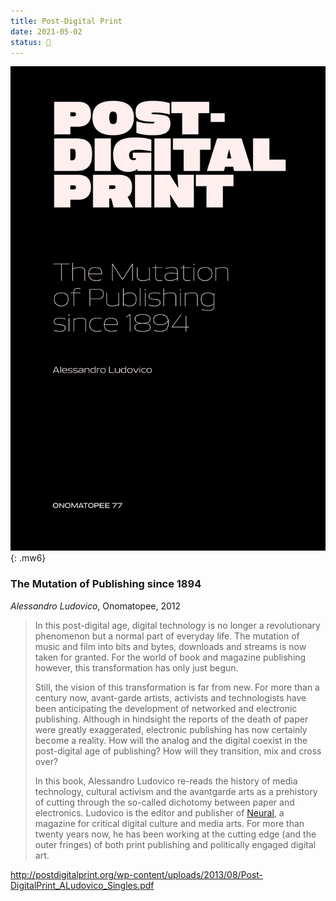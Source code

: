 ```yaml
---
title: Post-Digital Print
date: 2021-05-02
status: 🌱
---
```


![Cover image of Post-Digital Print](assets/images/Post-digital_Print_The_Mutation_of_Publishing_Since_1894.jpeg)
{: .mw6}

### The Mutation of Publishing since 1894
_Alessandro Ludovico_, Onomatopee, 2012

> In this post-digital age, digital technology is no longer a revolutionary phenomenon but a normal part of everyday life. The mutation of music and film into bits and bytes, downloads and streams is now taken for granted. For the world of book and magazine publishing however, this transformation has only just begun.
>
> Still, the vision of this transformation is far from new. For more than a century now, avant-garde artists, activists and technologists have been anticipating the development of networked and electronic publishing. Although in hindsight the reports of the death of paper were greatly exaggerated, electronic publishing has now certainly become a reality. How will the analog and the digital coexist in the post-digital age of publishing? How will they transition, mix and cross over?
> 
> In this book, Alessandro Ludovico re-reads the history of media technology, cultural activism and the avantgarde arts as a prehistory of cutting through the so-called dichotomy between paper and electronics. Ludovico is the editor and publisher of [Neural](http://neural.it/), a magazine for critical digital culture and media arts. For more than twenty years now, he has been working at the cutting edge (and the outer fringes) of both print publishing and politically engaged digital art.

<http://postdigitalprint.org/wp-content/uploads/2013/08/Post-DigitalPrint_ALudovico_Singles.pdf>